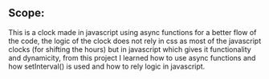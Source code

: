## Scope:
This is a clock made in javascript using async functions for a better flow of the code, the logic of the clock does not rely in css as most of the javascript clocks (for shifting the hours) but in javascript which gives it functionality and dynamicity, from this project I learned how to use async functions and how setInterval() is used and how to rely logic in javascript.
